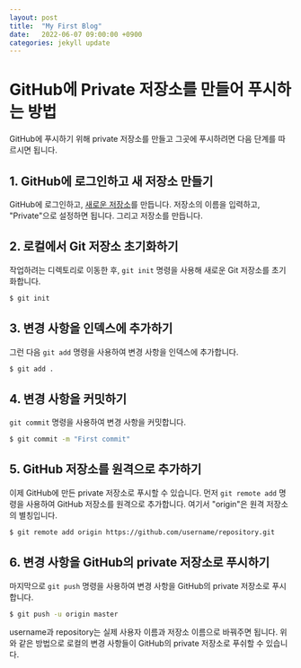 ```yaml
---
layout: post
title:  "My First Blog"
date:   2022-06-07 09:00:00 +0900
categories: jekyll update
---
```

# GitHub에 Private 저장소를 만들어 푸시하는 방법

GitHub에 푸시하기 위해 private 저장소를 만들고 그곳에 푸시하려면 다음 단계를 따르시면 됩니다.

## 1. GitHub에 로그인하고 새 저장소 만들기
GitHub에 로그인하고, [새로운 저장소](https://github.com/new)를 만듭니다. 저장소의 이름을 입력하고, "Private"으로 설정하면 됩니다. 그리고 저장소를 만듭니다.

## 2. 로컬에서 Git 저장소 초기화하기
작업하려는 디렉토리로 이동한 후, `git init` 명령을 사용해 새로운 Git 저장소를 초기화합니다.

```bash
$ git init
```

## 3. 변경 사항을 인덱스에 추가하기
그런 다음 `git add` 명령을 사용하여 변경 사항을 인덱스에 추가합니다.

```bash
$ git add .
```

## 4. 변경 사항을 커밋하기
`git commit` 명령을 사용하여 변경 사항을 커밋합니다.

```bash
$ git commit -m "First commit"
```

## 5. GitHub 저장소를 원격으로 추가하기
이제 GitHub에 만든 private 저장소로 푸시할 수 있습니다. 먼저 `git remote add` 명령을 사용하여 GitHub 저장소를 원격으로 추가합니다. 여기서 "origin"은 원격 저장소의 별칭입니다.

```bash
$ git remote add origin https://github.com/username/repository.git
```

## 6. 변경 사항을 GitHub의 private 저장소로 푸시하기
마지막으로 `git push` 명령을 사용하여 변경 사항을 GitHub의 private 저장소로 푸시합니다.

```bash
$ git push -u origin master
```

username과 repository는 실제 사용자 이름과 저장소 이름으로 바꿔주면 됩니다.
위와 같은 방법으로 로컬의 변경 사항들이 GitHub의 private 저장소로 푸쉬할 수 있습니다.

